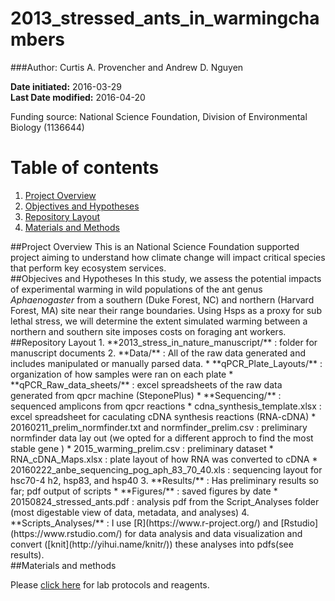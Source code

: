# 2013_stressed_ants_in_warmingchambers

###Author: Curtis A. Provencher and Andrew D. Nguyen   

**Date initiated:**   2016-03-29    
**Last Date modified:**  2016-04-20

Funding source:   National Science Foundation, Division of Environmental Biology (1136644)       

# Table of contents
1. [Project Overview](#id-section1)
2. [Objectives and Hypotheses](#id-section2)
3. [Repository Layout](#id-section3)
4. [Materials and Methods](#id-section4)

<div id='id-section1'/>
##Project Overview
This is an National Science Foundation supported project aiming to understand how climate change will impact critical species that perform key ecosystem services. 

<div id='id-section2'/>
##Objecives and Hypotheses
In this study, we assess the potential impacts of experimental warming in wild populations of the ant genus <i>Aphaenogaster</i> from a southern (Duke Forest, NC) and northern (Harvard Forest, MA) site near their range boundaries. Using Hsps as a proxy for sub lethal stress, we will determine the extent simulated warming between a northern and southern site imposes costs on foraging ant workers.
<div id='id-section3'/>
##Repository Layout
  1. **2013_stress_in_nature_manuscript/** : folder for manuscript documents   
  2. **Data/** : All of the raw data generated and includes manipulated or manually parsed data.    
    * **qPCR_Plate_Layouts/** : organization of how samples were ran on each plate   
    * **qPCR_Raw_data_sheets/** : excel spreadsheets of the raw data generated from qpcr machine (SteponePlus)   
    * **Sequencing/** : sequenced amplicons from qpcr reactions   
    * cdna_synthesis_template.xlsx : excel spreadsheet for caculating cDNA synthesis reactions (RNA-cDNA)
    * 20160211_prelim_normfinder.txt and normfinder_prelim.csv : preliminary normfinder data lay out (we opted for a different approch to find the most stable gene )    
    * 2015_warming_prelim.csv : preliminary dataset   
    * RNA_cDNA_Maps.xlsx : plate layout of how RNA was converted to cDNA   
    * 20160222_anbe_sequencing_pog_aph_83_70_40.xls : sequencing layout for hsc70-4 h2, hsp83, and hsp40   
  3. **Results/** : Has preliminary results so far; pdf output of scripts
    * **Figures/** : saved figures by date 
    * 20150824_stressed_ants.pdf : analysis pdf from the Script_Analyses folder (most digestable view of data, metadata, and analyses)    
  4. **Scripts_Analyses/** : I use [R](https://www.r-project.org/) and [Rstudio](https://www.rstudio.com/) for data analysis and data visualization and convert ([knit](http://yihui.name/knitr/)) these analyses into pdfs(see results). 


<div id='id-section4'/>
##Materials and methods

Please [click here](https://github.com/adnguyen/Dissertation_temperature_adaptation_ants/blob/master/ANBE_protocols.md) for lab protocols and reagents. 
